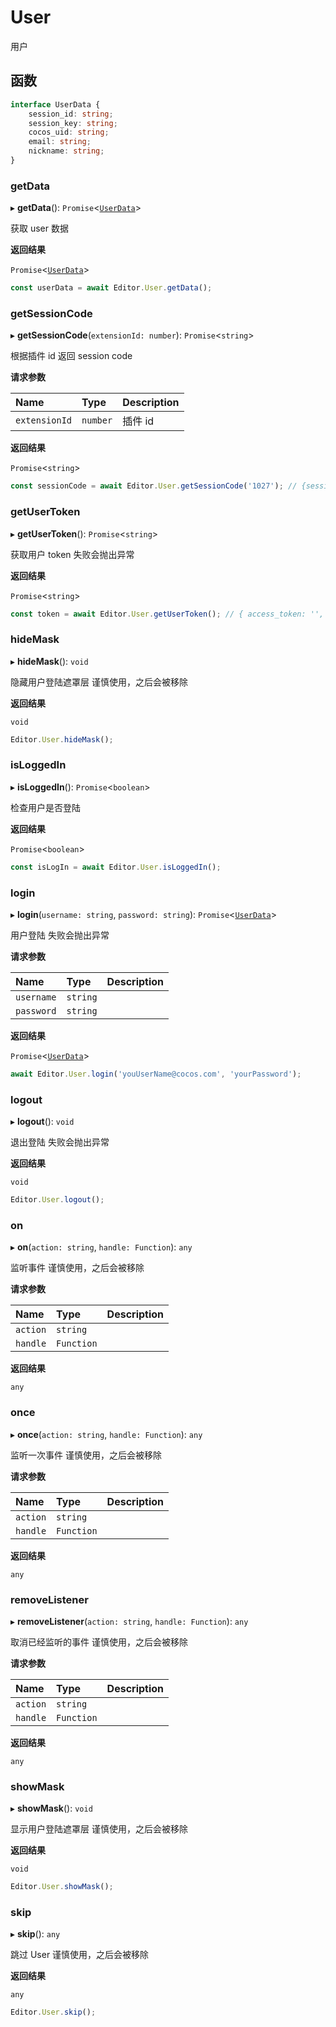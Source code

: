 # User

用户

## 函数

```typescript
interface UserData {
    session_id: string;
    session_key: string;
    cocos_uid: string;
    email: string;
    nickname: string;
}
```

### getData

▸ **getData**(): `Promise`<[`UserData`](../interfaces/Editor.User.UserData.md)\>

获取 user 数据

**返回结果**

`Promise`<[`UserData`](../interfaces/Editor.User.UserData.md)\>

```typescript
const userData = await Editor.User.getData();
```

### getSessionCode

▸ **getSessionCode**(`extensionId: number`): `Promise`<`string`\>

根据插件 id 返回 session code

**请求参数**

| Name          | Type     | Description |
| :------------ | :------- | ----------- |
| `extensionId` | `number` | 插件 id     |

**返回结果**

`Promise`<`string`\>

```typescript
const sessionCode = await Editor.User.getSessionCode('1027'); // {session_code: "73163bc6d45a0ea5e6f4a1dc6e20a904a856f54a"}
```

### getUserToken

▸ **getUserToken**(): `Promise`<`string`\>

获取用户 token
失败会抛出异常

**返回结果**

`Promise`<`string`\>

```typescript
const token = await Editor.User.getUserToken(); // { access_token: '', cocos_uid: 111, expires_in: 222}
```

### hideMask

▸ **hideMask**(): `void`

隐藏用户登陆遮罩层
谨慎使用，之后会被移除

**返回结果**

`void`

```typescript
Editor.User.hideMask();
```

### isLoggedIn

▸ **isLoggedIn**(): `Promise`<`boolean`\>

检查用户是否登陆

**返回结果**

`Promise`<`boolean`\>

```typescript
const isLogIn = await Editor.User.isLoggedIn();
```

### login

▸ **login**(`username: string`, `password: string`): `Promise`<[`UserData`](../interfaces/Editor.User.UserData.md)\>

用户登陆
失败会抛出异常

**请求参数**

| Name       | Type     | Description |
| :--------- | :------- | ----------- |
| `username` | `string` |             |
| `password` | `string` |             |

**返回结果**

`Promise`<[`UserData`](../interfaces/Editor.User.UserData.md)\>

```typescript
await Editor.User.login('youUserName@cocos.com', 'yourPassword');
```

### logout

▸ **logout**(): `void`

退出登陆
失败会抛出异常

**返回结果**

`void`

```typescript
Editor.User.logout();
```

### on

▸ **on**(`action: string`, `handle: Function`): `any`

监听事件
谨慎使用，之后会被移除

**请求参数**

| Name     | Type       | Description |
| :------- | :--------- | ----------- |
| `action` | `string`   |             |
| `handle` | `Function` |             |

**返回结果**

`any`

### once

▸ **once**(`action: string`, `handle: Function`): `any`

监听一次事件
谨慎使用，之后会被移除

**请求参数**

| Name     | Type       | Description |
| :------- | :--------- | ----------- |
| `action` | `string`   |             |
| `handle` | `Function` |             |

**返回结果**

`any`

### removeListener

▸ **removeListener**(`action: string`, `handle: Function`): `any`

取消已经监听的事件
谨慎使用，之后会被移除

**请求参数**

| Name     | Type       | Description |
| :------- | :--------- | ----------- |
| `action` | `string`   |             |
| `handle` | `Function` |             |

**返回结果**

`any`

### showMask

▸ **showMask**(): `void`

显示用户登陆遮罩层
谨慎使用，之后会被移除

**返回结果**

`void`

```typescript
Editor.User.showMask();
```

### skip

▸ **skip**(): `any`

跳过 User
谨慎使用，之后会被移除

**返回结果**

`any`

```typescript
Editor.User.skip();
```
